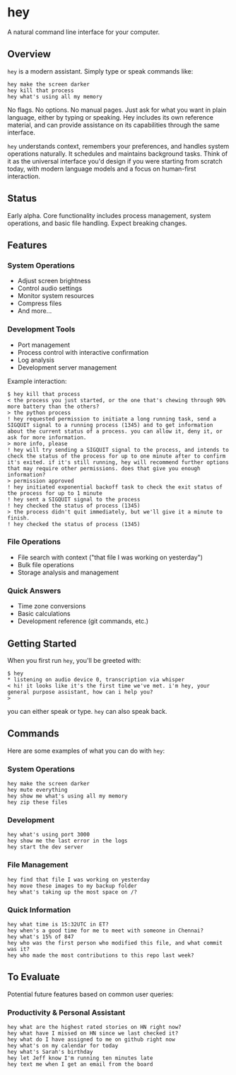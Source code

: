 # hey

A natural command line interface for your computer.

## Overview

`hey` is a modern assistant. Simply type or speak commands like:

```
hey make the screen darker
hey kill that process
hey what's using all my memory
```

No flags. No options. No manual pages. Just ask for what you want in plain language, either by typing or speaking. Hey includes its own reference material, and can provide assistance on its capabilities through the same interface. 

`hey` understands context, remembers your preferences, and handles system operations naturally. It schedules and maintains background tasks. Think of it as the universal interface you'd design if you were starting from scratch today, with modern language models and a focus on human-first interaction.

## Status

Early alpha. Core functionality includes process management, system operations, and basic file handling. Expect breaking changes.

## Features

### System Operations
- Adjust screen brightness
- Control audio settings
- Monitor system resources
- Compress files
- And more...

### Development Tools
- Port management
- Process control with interactive confirmation
- Log analysis
- Development server management

Example interaction:
```
$ hey kill that process
< the process you just started, or the one that's chewing through 90% more battery than the others?
> the python process 
! hey requested permission to initiate a long running task, send a SIGQUIT signal to a running process (1345) and to get information about the current status of a process. you can allow it, deny it, or ask for more information.
> more info, please
! hey will try sending a SIGQUIT signal to the process, and intends to check the status of the process for up to one minute after to confirm
it's exited. if it's still running, hey will recommend further options that may require other permissions. does that give you enough information?
> permission approved
! hey initiated exponential backoff task to check the exit status of the process for up to 1 minute
! hey sent a SIGQUIT signal to the process
! hey checked the status of process (1345)
> the process didn't quit immediately, but we'll give it a minute to finish.
! hey checked the status of process (1345)
```

### File Operations
- File search with context ("that file I was working on yesterday")
- Bulk file operations
- Storage analysis and management

### Quick Answers
- Time zone conversions
- Basic calculations
- Development reference (git commands, etc.)

## Getting Started

When you first run `hey`, you'll be greeted with:

```
$ hey
* listening on audio device 0, transcription via whisper
< hi! it looks like it's the first time we've met. i'm hey, your general purpose assistant, how can i help you?
> 
```

you can either speak or type. `hey` can also speak back. 

## Commands

Here are some examples of what you can do with `hey`:

### System Operations
```
hey make the screen darker
hey mute everything
hey show me what's using all my memory
hey zip these files
```

### Development
```
hey what's using port 3000
hey show me the last error in the logs
hey start the dev server
```

### File Management
```
hey find that file I was working on yesterday
hey move these images to my backup folder
hey what's taking up the most space on /?
```

### Quick Information
```
hey what time is 15:32UTC in ET?
hey when's a good time for me to meet with someone in Chennai?
hey what's 15% of 847
hey who was the first person who modified this file, and what commit was it?
hey who made the most contributions to this repo last week?
```

## To Evaluate

Potential future features based on common user queries:

### Productivity & Personal Assistant
```
hey what are the highest rated stories on HN right now?
hey what have I missed on HN since we last checked it?
hey what do I have assigned to me on github right now
hey what's on my calendar for today
hey what's Sarah's birthday
hey let Jeff know I'm running ten minutes late
hey text me when I get an email from the board
```
